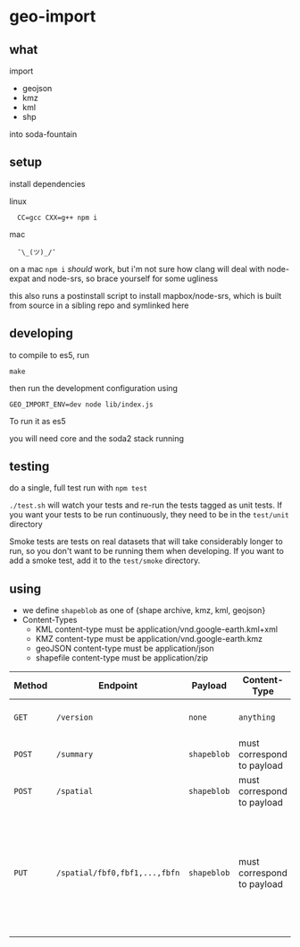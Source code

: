 # geo-import

## what
import
* geojson
* kmz
* kml
* shp


into soda-fountain


## setup

install dependencies

linux
```
  CC=gcc CXX=g++ npm i
```

mac
```
  ¯\_(ツ)_/¯
```
on a mac `npm i` *should* work, but i'm not sure how clang will deal with node-expat and node-srs, so brace yourself for some ugliness

this also runs a postinstall script to install mapbox/node-srs,
which is built from source in a sibling repo and symlinked here

## developing
to compile to es5, run
```
make
```
then run the development configuration using
```
GEO_IMPORT_ENV=dev node lib/index.js
```

To run it as es5



you will need core and the soda2 stack running

## testing

do a single, full test run with `npm test`

`./test.sh` will watch your tests and re-run the tests tagged as unit tests. If you want your tests to be run continuously, they need to be in the `test/unit` directory

Smoke tests are tests on real datasets that will take considerably longer to run, so you don't
want to be running them when developing. If you want to add a smoke test, add it to the `test/smoke` directory.

## using

* we define `shapeblob` as one of {shape archive, kmz, kml, geojson}
* Content-Types
  * KML content-type must be application/vnd.google-earth.kml+xml
  * KMZ content-type must be application/vnd.google-earth.kmz
  * geoJSON content-type must be application/json
  * shapefile content-type must be application/zip


| Method | Endpoint   | Payload | Content-Type | Description              | Response |
| ------ | ---------- | ------- | ------------ |  ----------------------- | -------- |
| `GET`  | `/version` | `none`  | `anything `  | get the service version  | version as json |
| `POST` | `/summary` | `shapeblob` | must correspond to payload | create a summary of the blob | summary as json |
| `POST` | `/spatial` | `shapeblob` | must correspond to payload | create a new dataset | upsert result as json |
| `PUT`  | `/spatial/fbf0,fbf1,...,fbfn` | `shapeblob` | must correspond to payload | replace a dataset, where layers parsed from the dataset will replace the layer uuids passed in via the URL | upsert result as json |

